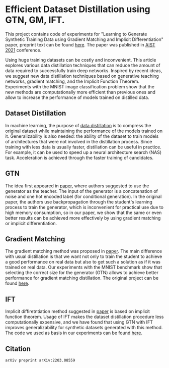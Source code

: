 # Efficient Dataset Distillation using GTN, GM, IFT.

This project contains code of experiments for "Learning to Generate Synthetic Training Data using
Gradient Matching and Implicit Differentiation" paper, preprint text can be found [here](https://arxiv.org/abs/2203.08559). The paper was published in [AIST 2021](https://aistconf.org/) conference.

Using huge training datasets can be costly and inconvenient. This article explores various data distillation techniques that can reduce the amount of data required to successfully train deep networks. Inspired by recent ideas, we suggest new data distillation techniques based on generative teaching networks, gradient matching, and the Implicit Function Theorem. Experiments with the MNIST image classification problem show that the new methods are computationally more efficient than previous ones and allow to increase the performance of models trained on distilled data.


## Dataset Distillation
In machine learning, the purpose of [data distillation](https://arxiv.org/abs/1811.10959) is to compress the original dataset while maintaining the performance of the models trained on it. Generalizability is also needed: the ability of the dataset to train models of architectures that were not involved in the distillation process. Since training with less data is usually faster, distillation can be useful in practice. For example, it can be used to speed up a neural architecture search (NAS) task. Acceleration is achieved through the faster training of candidates.


## GTN
The idea first appeared in [paper](https://arxiv.org/abs/1912.07768), where authors suggested to use the generator as the teacher. The input of the generator is a concatenation of noise and one hot encoded label (for conditional generation). In the original paper, the authors use backpropagation through the student's learning process to train the generator, which is inconvenient for practical use due to high memory consumption, so in our paper, we show that the same or even better results can be achieved more effectively by using gradient matching or implicit differentiation.

## Gradient Matching
The gradient matching method was proposed in [paper](https://arxiv.org/pdf/2006.05929.pdf). The main difference with usual distillation is that we want not only to train the student to achieve a good performance on real data but also to get such a solution as if it was trained on real data. Our experiments with the MNIST benchmark show that selecting the correct size for the generator (GTN) allows to achieve better performance for gradient matching distillation. The original project can be found [here](https://github.com/VICO-UoE/DatasetCondensation).

## IFT
Implicit diffiretntiation method suggested in [paper](https://arxiv.org/abs/1911.02590) is based on implicit function theorem. Usage of IFT makes the dataset distillation procedure less computationally expensive, and we have found that using GTN with IFT improves generalizability for synthetic datasets generated with this method. The code we used as basis in our experiments can be found [here](https://github.com/AvivNavon/AuxiLearn).

## Citation

```
arXiv preprint arXiv:2203.08559
```
